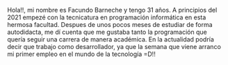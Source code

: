 Hola!!, mi nombre es Facundo Barneche y tengo 31 años. 
A principios del 2021 empezé con la tecnicatura en programación informática en esta hermosa facultad.
Despues de unos pocos meses de estudiar de forma autodidacta, me dí cuenta que me gustaba tanto la programación que quería seguir una carrera de manera académica.
En la actualidad podría decir que trabajo como desarrollador, ya que la semana que viene arranco mi primer empleo en el mundo de la tecnología =D!!

